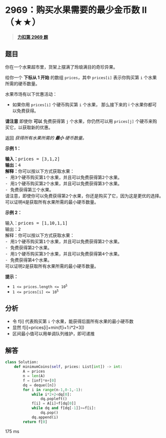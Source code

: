 # 2969：购买水果需要的最少金币数 II（★★）


> <u>**[力扣第 2969 题](https://leetcode.cn/problems/minimum-number-of-coins-for-fruits-ii/)**</u>

## 题目

<p>你在一个水果超市里，货架上摆满了玲琅满目的奇珍异果。</p>

<p>给你一个 <b>下标从 1 开始</b> 的数组 <code>prices</code>，其中 <code>prices[i]</code> 表示你购买第 <code>i</code> 个水果所需的硬币数量。</p>

<p>水果市场有以下优惠活动：</p>

<ul>
<li>如果你用 <code>prices[i]</code> 个硬币购买第 <code>i</code> 个水果， 那么接下来的 i 个水果你都可以免费获得。</li>
</ul>

<p><strong>请注意</strong> 即使你 <strong>可以</strong> 免费获得第 <code>j</code> 个水果，你仍然可以用 <code>prices[j]</code> 个硬币来购买它，以获取新的优惠。</p>

<p>返回 <em>获得所有水果所需的 <strong>最小</strong> 硬币数量。</em></p>



<p><strong class="example">示例 1：</strong></p>

<pre>
<strong>输入：</strong>prices = [3,1,2]
<strong>输出：</strong>4
<strong>解释：</strong>你可以按以下方式获取水果：
- 用3个硬币购买第1个水果，并且可以免费获得第2个水果。
- 用1个硬币购买第2个水果，并且可以免费获得第3个水果。
- 免费获得第三个水果。
请注意，即使你可以免费获得第2个水果，你还是购买了它，因为这是更优的选择。
可以证明4是获取所有水果所需的最小硬币数量。
</pre>

<p><strong class="example">示例 2：</strong></p>

<pre>
输入：prices = [1,10,1,1]
输出：2
解释：你可以按以下方式获取水果：
- 用1个硬币购买第1个水果，并且可以免费获得第2个水果。
- 免费获得第2个水果。
- 用1个硬币购买第3个水果，并且可以免费获得第4个水果。
- 免费获得第4个水果。
可以证明2是获取所有水果所需的最小硬币数量。
</pre>



<p><b>提示：</b></p>

<ul>
<li><code>1 &lt;= prices.length &lt;= 10<sup>5</sup></code></li>
<li><code>1 &lt;= prices[i] &lt;= 10<sup>5</sup></code></li>
</ul>




## 分析

- 令 f[i] 代表购买第 `i` 个水果，能获得后面所有水果的最小硬币数
- 显然 f[i]=prices[i]+min(f[i+1:i*2+3])
- 区间最小值可以用单调队列维护，即可递推

## 解答


```python
class Solution:
    def minimumCoins(self, prices: List[int]) -> int:
        A = prices
        n = len(A)
        f = [inf]*n+[0]
        dq = deque([n])
        for i in range(n-1,0-1,-1):
            while i*2+2<dq[0]:
                dq.popleft()
            f[i] = A[i]+f[dq[0]]
            while dq and f[dq[-1]]>=f[i]:
                dq.pop()
            dq.append(i)
        return f[0]
```
175 ms
